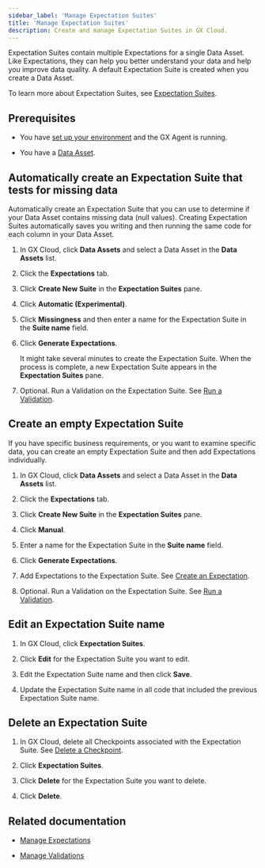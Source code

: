 ```yaml
---
sidebar_label: 'Manage Expectation Suites'
title: 'Manage Expectation Suites'
description: Create and manage Expectation Suites in GX Cloud.
---
```


Expectation Suites contain multiple Expectations for a single Data Asset. Like Expectations, they can help you better understand your data and help you improve data quality. A default Expectation Suite is created when you create a Data Asset. 

To learn more about Expectation Suites, see [Expectation Suites](../../oss/terms/expectation_suite.md).

## Prerequisites

- You have [set up your environment](../set_up_gx_cloud.md) and the GX Agent is running. 

- You have a [Data Asset](/docs/cloud/data_assets/manage_data_assets#create-a-data-asset).

## Automatically create an Expectation Suite that tests for missing data

Automatically create an Expectation Suite that you can use to determine if your Data Asset contains missing data (null values). Creating Expectation Suites automatically saves you writing and then running the same code for each column in your Data Asset.

1. In GX Cloud, click **Data Assets** and select a Data Asset in the **Data Assets** list.

2. Click the **Expectations** tab.

3. Click **Create New Suite** in the **Expectation Suites** pane.

4. Click **Automatic (Experimental)**.

5. Click **Missingness** and then enter a name for the Expectation Suite in the **Suite name** field.

6. Click **Generate Expectations**. 

    It might take several minutes to create the Expectation Suite. When the process is complete, a new Expectation Suite appears in the **Expectation Suites** pane.

7. Optional. Run a Validation on the Expectation Suite. See [Run a Validation](/docs/cloud/validations/manage_validations#run-a-validation).

## Create an empty Expectation Suite

If you have specific business requirements, or you want to examine specific data, you can create an empty Expectation Suite and then add Expectations individually.

1. In GX Cloud, click **Data Assets** and select a Data Asset in the **Data Assets** list.

2. Click the **Expectations** tab.

3. Click **Create New Suite** in the **Expectation Suites** pane.

4. Click **Manual**.

5. Enter a name for the Expectation Suite in the **Suite name** field.

6. Click **Generate Expectations**. 

7. Add Expectations to the Expectation Suite. See [Create an Expectation](/docs/cloud/expectations/manage_expectations#create-an-expectation).

8. Optional. Run a Validation on the Expectation Suite. See [Run a Validation](/docs/cloud/validations/manage_validations#run-a-validation).

## Edit an Expectation Suite name

1. In GX Cloud, click **Expectation Suites**.

2. Click **Edit** for the Expectation Suite you want to edit.

3. Edit the Expectation Suite name and then click **Save**.

4. Update the Expectation Suite name in all code that included the previous Expectation Suite name.

## Delete an Expectation Suite

1. In GX Cloud, delete all Checkpoints associated with the Expectation Suite. See [Delete a Checkpoint](/docs/cloud/checkpoints/manage_checkpoints#delete-a-checkpoint). 

2. Click **Expectation Suites**.

3. Click **Delete** for the Expectation Suite you want to delete.

4. Click **Delete**.

## Related documentation

- [Manage Expectations](../expectations/manage_expectations.md)

- [Manage Validations](../validations/manage_validations.md)